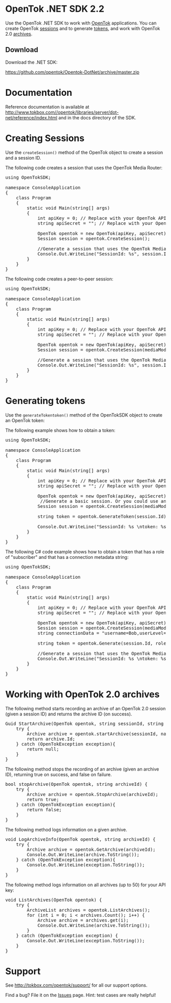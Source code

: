 # OpenTok .NET SDK 2.2

Use the OpenTok .NET SDK to work with [OpenTok](http://www.tokbox.com/) applications.
You can create OpenTok [sessions](http://tokbox.com/opentok/tutorials/create-session/)
and to generate [tokens](http://tokbox.com/opentok/tutorials/create-token/),
and work with OpenTok 2.0 [archives](http://tokbox.com/#archiving).

## Download

Download the .NET SDK:

<https://github.com/opentok/Opentok-DotNet/archive/master.zip>

# Documentation

Reference documentation is available at <http://www.tokbox.com//opentok/libraries/server/dot-net/reference/index.html> and in the
docs directory of the SDK.

# Creating Sessions
Use the `createSession()` method of the OpenTok object to create a session and a session ID.

The following code creates a session that uses the OpenTok Media Router:

<pre>
using OpenTokSDK;

namespace ConsoleApplication
{
    class Program
    {
        static void Main(string[] args)
        {
	        int apiKey = 0; // Replace with your OpenTok API key.
	        string apiSecret = ""; // Replace with your OpenTok API secret.

	        OpenTok opentok = new OpenTok(apiKey, apiSecret);
	        Session session = opentok.CreateSession();
	        
	        //Generate a session that uses the OpenTok Media Router    
	        Console.Out.WriteLine("SessionId: %s", session.Id);
        }
    }
}
</pre>

The following code creates a peer-to-peer session:

<pre>
using OpenTokSDK;

namespace ConsoleApplication
{
    class Program
    {
        static void Main(string[] args)
        {
	        int apiKey = 0; // Replace with your OpenTok API key.
	        string apiSecret = ""; // Replace with your OpenTok API secret.

	        OpenTok opentok = new OpenTok(apiKey, apiSecret);
	        Session session = opentok.CreateSession(mediaMode = MediaMode.RELAY);
	        
	        //Generate a session that uses the OpenTok Media Router    
	        Console.Out.WriteLine("SessionId: %s", session.Id);
        }
    }
}
</pre>

# Generating tokens
Use the  `generateTokentoken()` method of the OpenTokSDK object to create an OpenTok token:

The following example shows how to obtain a token:

<pre>
using OpenTokSDK;

namespace ConsoleApplication
{
    class Program
    {
        static void Main(string[] args)
        {
	        int apiKey = 0; // Replace with your OpenTok API key.
	        string apiSecret = ""; // Replace with your OpenTok API secret.

	        OpenTok opentok = new OpenTok(apiKey, apiSecret);
	         //Generate a basic session. Or you could use an existing session ID.
	        Session session = opentok.CreateSession(mediaMode = MediaMode.RELAY);

	        string token = opentok.GenerateToken(session.Id)

	        Console.Out.WriteLine("SessionId: %s \ntoken: %s", session.Id, token);
        }
    }
}
</pre>

The following C# code example shows how to obtain a token that has a role of "subscriber" and that has
a connection metadata string:

<pre>
using OpenTokSDK;

namespace ConsoleApplication
{
    class Program
    {
        static void Main(string[] args)
        {
	        int apiKey = 0; // Replace with your OpenTok API key.
	        string apiSecret = ""; // Replace with your OpenTok API secret.

	        OpenTok opentok = new OpenTok(apiKey, apiSecret);
	        Session session = opentok.CreateSession(mediaMode = MediaMode.RELAY);
	        string connectionData = "username=Bob,userLevel=4";

	        string token = opentok.Generate(session.Id, role=Role.SUBSCRIBER, data=connectionData);

	        //Generate a session that uses the OpenTok Media Router    
	        Console.Out.WriteLine("SessionId: %s \ntoken: %s", session.Id, token);
        }
    }
}
</pre>

# Working with OpenTok 2.0 archives

The following method starts recording an archive of an OpenTok 2.0 session (given a session ID)
and returns the archive ID (on success).

<pre>
Guid StartArchive(OpenTok opentok, string sessionId, string name) {
    try {
        Archive archive = opentok.startArchive(sessionId, name);
        return archive.Id;
    } catch (OpenTokException exception){
        return null;
    }
}
</pre>

The following method stops the recording of an archive (given an archive ID), returning
true on success, and false on failure.

<pre>
bool stopArchive(OpenTok opentok, string archiveId) {
    try {
        Archive archive = opentok.StopArchive(archiveId);
        return true;
    } catch (OpenTokException exception){
        return false;
    }
}
</pre>

The following method logs information on a given archive.

<pre>
void LogArchiveInfo(OpenTok opentok, string archiveId) {
    try {
        Archive archive = opentok.GetArchive(archiveId);
        Console.Out.WriteLine(archive.ToString());
    } catch (OpenTokException exception){
        Console.Out.WriteLine(exception.ToString());
    }
}
</pre>

The following method logs information on all archives (up to 50)
for your API key:

<pre>
void ListArchives(OpenTok opentok) {
    try {
    	ArchiveList archives = opentok.ListArchives();
        for (int i = 0; i &lt; archives.Count(); i++) {
            Archive archive = archives.get(i);
            Console.Out.WriteLine(archive.ToString());
        }
    } catch (OpenTokException exception) {
        Console.Out.WriteLine(exception.ToString());
    }
}
</pre>


# Support

See http://tokbox.com/opentok/support/ for all our support options.

Find a bug? File it on the [Issues](https://github.com/opentok/opentok-php-sdk/issues) page. Hint:
test cases are really helpful!
